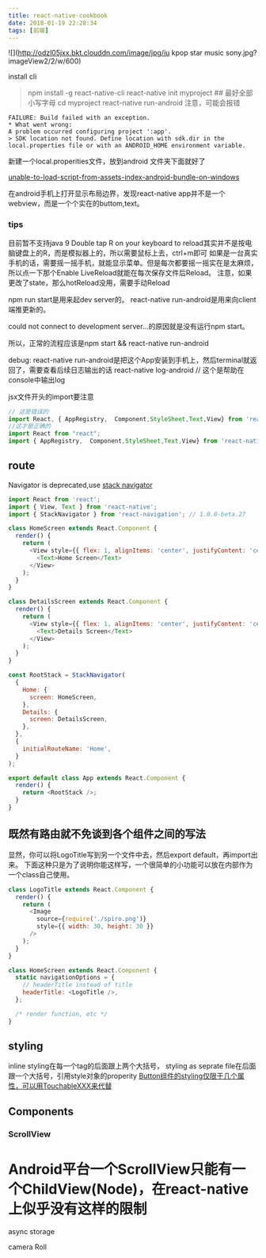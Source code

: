```yaml
---
title: react-native-cookbook
date: 2018-01-19 22:28:34
tags: [前端]
---
```


![](http://odzl05jxx.bkt.clouddn.com/image/jpg/iu kpop star music sony.jpg?imageView2/2/w/600)

<!--more-->

install cli

>npm install -g react-native-cli
react-native init myproject ## 最好全部小写字母
cd myproject
react-native run-android
注意，可能会报错
```
FAILURE: Build failed with an exception.
* What went wrong:
A problem occurred configuring project ':app'.
> SDK location not found. Define location with sdk.dir in the local.properties file or with an ANDROID_HOME environment variable.
```

新建一个local.properities文件，放到android 文件夹下面就好了

[unable-to-load-script-from-assets-index-android-bundle-on-windows](https://stackoverflow.com/questions/44446523/unable-to-load-script-from-assets-index-android-bundle-on-windows)

在android手机上打开显示布局边界，发现react-native app并不是一个webview，而是一个个实在的buttom,text。

### tips
目前暂不支持java 9
Double tap R on your keyboard to reload其实并不是按电脑键盘上的R，而是模拟器上的，所以需要鼠标上去，ctrl+m即可
如果是一台真实手机的话，需要摇一摇手机，就能显示菜单。但是每次都要摇一摇实在是太麻烦，所以点一下那个Enable LiveReload就能在每次保存文件后Reload。
注意，如果更改了state，那么hotReload没用，需要手动Reload

npm run start是用来起dev server的。
react-native run-android是用来向client端推更新的。

could not connect to development server...的原因就是没有运行npm start。

所以，正常的流程应该是npm start && react-native run-android

debug:
react-native run-android是把这个App安装到手机上，然后terminal就返回了，需要查看后续日志输出的话
react-native log-android // 这个是帮助在console中输出log

jsx文件开头的import要注意
```js
// 这是错误的
import React, { AppRegistry,  Component,StyleSheet,Text,View} from 'react-native';
//这才是正确的
import React from "react";
import { AppRegistry,  Component,StyleSheet,Text,View} from 'react-native';
```

## route
Navigator is deprecated,use [stack navigator](https://reactnavigation.org/)
```js
import React from 'react';
import { View, Text } from 'react-native';
import { StackNavigator } from 'react-navigation'; // 1.0.0-beta.27

class HomeScreen extends React.Component {
  render() {
    return (
      <View style={{ flex: 1, alignItems: 'center', justifyContent: 'center' }}>
        <Text>Home Screen</Text>
      </View>
    );
  }
}

class DetailsScreen extends React.Component {
  render() {
    return (
      <View style={{ flex: 1, alignItems: 'center', justifyContent: 'center' }}>
        <Text>Details Screen</Text>
      </View>
    );
  }
}

const RootStack = StackNavigator(
  {
    Home: {
      screen: HomeScreen,
    },
    Details: {
      screen: DetailsScreen,
    },
  },
  {
    initialRouteName: 'Home',
  }
);

export default class App extends React.Component {
  render() {
    return <RootStack />;
  }
}
```

## 既然有路由就不免谈到各个组件之间的写法
显然，你可以将LogoTitle写到另一个文件中去，然后export default，再import出来。
下面这种只是为了说明你能这样写，一个很简单的小功能可以放在内部作为一个class自己使用。
```js
class LogoTitle extends React.Component {
  render() {
    return (
      <Image
        source={require('./spiro.png')}
        style={{ width: 30, height: 30 }}
      />
    );
  }
}

class HomeScreen extends React.Component {
  static navigationOptions = {
    // headerTitle instead of title
    headerTitle: <LogoTitle />,
  };

  /* render function, etc */
}
```


## styling
inline styling在每一个tag的后面跟上两个大括号，
styling as seprate file在后面跟一个大括号，引用style对象的properity
[Button组件的styling仅限于几个属性，可以用TouchableXXX来代替](https://stackoverflow.com/questions/43585297/react-native-button-style-not-work)

## Components
### ScrollView
Android平台一个ScrollView只能有一个ChildView(Node)，在react-native上似乎没有这样的限制
==========================
async storage

camera Roll

<!-- <audio src="http://m10.music.126.net/20180121230941/8d878803b3b0542d9c5482ccf613a86b/ymusic/d95e/bab6/a7f5/864661168da79b309c3d2fac971d1698.mp3" autoplay="autoplay">
您的浏览器不支持 audio 标签。
</audio> -->
